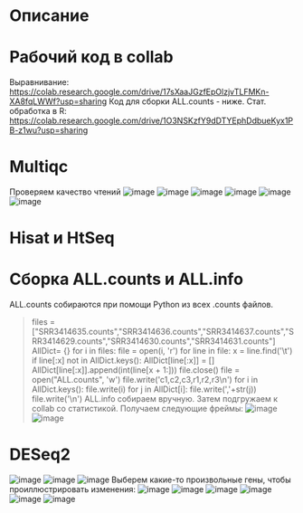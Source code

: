 # Описание
# Рабочий код в collab
Выравнивание: https://colab.research.google.com/drive/17sXaaJGzfEpOlzjvTLFMKn-XA8fqLWWf?usp=sharing
Код для сборки ALL.counts - ниже.
Стат. обработка в R: https://colab.research.google.com/drive/1O3NSKzfY9dDTYEphDdbueKyx1PB-z1wu?usp=sharing
# Multiqc
Проверяем качество чтений
![image](https://user-images.githubusercontent.com/93263163/144484715-252d2973-3299-4ba5-beed-b738a9d4c2ab.png)
![image](https://user-images.githubusercontent.com/93263163/144484775-c6fd0ace-a353-4ca2-84d4-73bbc56f2611.png)
![image](https://user-images.githubusercontent.com/93263163/144484825-b6d615fa-b608-45bd-be1d-9352fc548f1e.png)
![image](https://user-images.githubusercontent.com/93263163/144484877-19a359a3-1981-434e-9dfb-004e498ca8f1.png)
![image](https://user-images.githubusercontent.com/93263163/144484982-0c2c2510-4c66-4552-bcfe-40178f7cf35a.png)
![image](https://user-images.githubusercontent.com/93263163/144485090-284be93b-4fda-4523-b97c-12f17bb12138.png)
# Hisat и HtSeq
# Сборка ALL.counts и ALL.info
ALL.counts собираются при помощи Python из всех .counts файлов.
>files = ["SRR3414635.counts","SRR3414636.counts","SRR3414637.counts","SRR3414629.counts","SRR3414630.counts","SRR3414631.counts"]
>AllDict= {}
>for i in files:
>    file = open(i, 'r')
>    for line in file:
>        x = line.find('\t')
>        if line[:x] not in AllDict.keys():
>            AllDict[line[:x]] = []
>        AllDict[line[:x]].append(int(line[x + 1:]))
>    file.close()
>file = open("ALL.counts", 'w')
>file.write('c1,c2,c3,r1,r2,r3\n')
>for i in AllDict.keys():
>    file.write(i)
>    for j in AllDict[i]:
>        file.write(','+str(j))
>    file.write('\n')
ALL.info собираем вручную. Затем подгружаем к collab со статистикой. Получаем следующие фреймы:
![image](https://user-images.githubusercontent.com/93263163/144654006-7f2d5c0b-da38-47de-a06f-a48af006245a.png)
![image](https://user-images.githubusercontent.com/93263163/144654033-15d8e459-37ba-4909-a200-6c08dfb17ae2.png)
# DESeq2
![image](https://user-images.githubusercontent.com/93263163/144654111-bed0fded-e7a3-4b67-985a-1240604b2020.png)
![image](https://user-images.githubusercontent.com/93263163/144654140-43d82546-146f-4b6a-a265-3e45831019b6.png)
![image](https://user-images.githubusercontent.com/93263163/144654868-28897f98-2025-42be-ad84-e733893df85d.png)
Выберем какие-то произвольные гены, чтобы проиллюстрировать изменения:
![image](https://user-images.githubusercontent.com/93263163/144655168-e19b6acd-4632-417e-b5f0-cb0ce915d4e2.png)
![image](https://user-images.githubusercontent.com/93263163/144655191-30bab771-b108-4a3d-9403-76fb0c19dd4a.png)
![image](https://user-images.githubusercontent.com/93263163/144655216-a98dba3f-e19a-4753-8083-672b45a9381a.png)
![image](https://user-images.githubusercontent.com/93263163/144655313-786085a6-cc07-48bd-bfd0-59a4e2361347.png)
![image](https://user-images.githubusercontent.com/93263163/144655429-45a6cea1-1395-4c65-a6fa-02e6c9c010c3.png)
![image](https://user-images.githubusercontent.com/93263163/144655370-ec5b6580-ea06-4543-8528-72f31e4a65a3.png)





